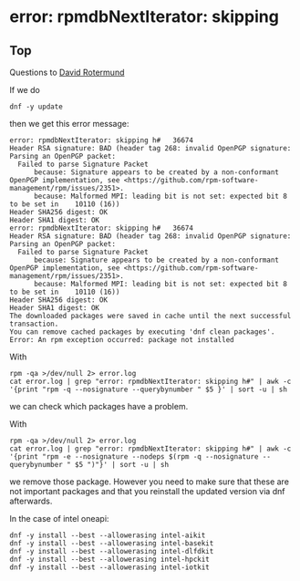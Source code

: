 # error: rpmdbNextIterator: skipping 

## Top

Questions to [David Rotermund](mailto:davrot@uni-bremen.de)

If we do

```shell
dnf -y update
```

then we get this error message: 

```shell
error: rpmdbNextIterator: skipping h#   36674 
Header RSA signature: BAD (header tag 268: invalid OpenPGP signature: Parsing an OpenPGP packet:
  Failed to parse Signature Packet
      because: Signature appears to be created by a non-conformant OpenPGP implementation, see <https://github.com/rpm-software-management/rpm/issues/2351>.
      because: Malformed MPI: leading bit is not set: expected bit 8 to be set in    10110 (16))
Header SHA256 digest: OK
Header SHA1 digest: OK
error: rpmdbNextIterator: skipping h#   36674 
Header RSA signature: BAD (header tag 268: invalid OpenPGP signature: Parsing an OpenPGP packet:
  Failed to parse Signature Packet
      because: Signature appears to be created by a non-conformant OpenPGP implementation, see <https://github.com/rpm-software-management/rpm/issues/2351>.
      because: Malformed MPI: leading bit is not set: expected bit 8 to be set in    10110 (16))
Header SHA256 digest: OK
Header SHA1 digest: OK
The downloaded packages were saved in cache until the next successful transaction.
You can remove cached packages by executing 'dnf clean packages'.
Error: An rpm exception occurred: package not installed
```

With 

```shell
rpm -qa >/dev/null 2> error.log
cat error.log | grep "error: rpmdbNextIterator: skipping h#" | awk -c '{print "rpm -q --nosignature --querybynumber " $5 }' | sort -u | sh
```

we can check which packages have a problem. 

With 

```shell
rpm -qa >/dev/null 2> error.log
cat error.log | grep "error: rpmdbNextIterator: skipping h#" | awk -c '{print "rpm -e --nosignature --nodeps $(rpm -q --nosignature --querybynumber " $5 ")"}' | sort -u | sh
```

we remove those package. However you need to make sure that these are not important packages and that you reinstall the updated version via dnf afterwards. 

In the case of intel oneapi:

```shell
dnf -y install --best --allowerasing intel-aikit
dnf -y install --best --allowerasing intel-basekit
dnf -y install --best --allowerasing intel-dlfdkit
dnf -y install --best --allowerasing intel-hpckit
dnf -y install --best --allowerasing intel-iotkit
```
